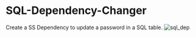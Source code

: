 # SQL-Dependency-Changer
Create a SS Dependency to update a password in a SQL table.
![sql_dep](https://user-images.githubusercontent.com/65828287/101658589-655ef680-3a02-11eb-8b40-81e03474a7ed.JPG)

